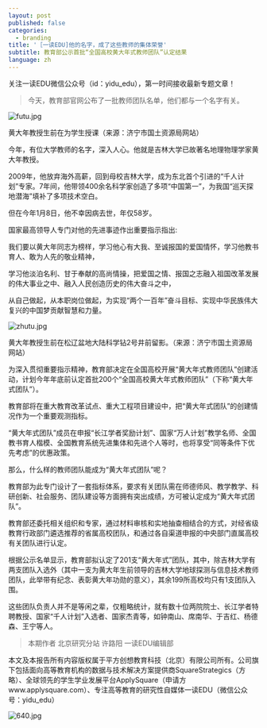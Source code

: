 ```yaml
---
layout: post
published: false
categories:
  - branding
title: '［一读EDU]他的名字，成了这些教师的集体荣誉'
subtitle: 教育部公示首批“全国高校黄大年式教师团队”认定结果
language: zh
---
```


关注一读EDU微信公众号（id：yidu_edu），第一时间接收最新专题文章！

> 今天，教育部官网公布了一批教师团队名单，他们都与一个名字有关。

![futu.jpg]({{site.baseurl}}/image/futu.jpg)


黄大年教授生前在为学生授课（来源：济宁市国土资源局网站）

今年，有位大学教师的名字，深入人心。他就是吉林大学已故著名地理物理学家黄大年教授。

2009年，他放弃海外高薪，回到母校吉林大学，成为东北首个引进的“千人计划”专家。7年间，他带领400余名科学家创造了多项“中国第一”，为我国“巡天探地潜海”填补了多项技术空白。

但在今年1月8日，他不幸因病去世，年仅58岁。

国家最高领导人专门对他的先进事迹作出重要指示指出:

我们要以黄大年同志为榜样，学习他心有大我、至诚报国的爱国情怀，学习他教书育人、敢为人先的敬业精神，

学习他淡泊名利、甘于奉献的高尚情操，把爱国之情、报国之志融入祖国改革发展的伟大事业之中、融入人民创造历史的伟大奋斗之中，

从自己做起，从本职岗位做起，为实现“两个一百年”奋斗目标、实现中华民族伟大复兴的中国梦贡献智慧和力量。

![zhutu.jpg]({{site.baseurl}}/image/zhutu.jpg)


黄大年教授生前在松辽盆地大陆科学钻2号井前留影。（来源：济宁市国土资源局网站）

为深入贯彻重要指示精神，教育部决定在全国高校开展“黄大年式教师团队”创建活动，计划今年年底前认定首批200个“全国高校黄大年式教师团队”（下称“黄大年式团队”）。

教育部将在重大教育改革试点、重大工程项目建设中，把“黄大年式团队”的创建情况作为一个重要观测指标。

“黄大年式团队”成员在申报“长江学者奖励计划”、国家“万人计划”教学名师、全国教书育人楷模、全国教育系统先进集体和先进个人等时，也将享受“同等条件下优先考虑”的优惠政策。

那么，什么样的教师团队能成为“黄大年式团队”呢？

教育部为此专门设计了一套指标体系，要求有关团队需在师德师风、教学教学、科研创新、社会服务、团队建设等方面拥有突出成绩，方可被认定成为“黄大年式团队”。

教育部还委托相关组织和专家，通过材料审核和实地抽查相结合的方式，对经省级教育行政部门遴选推荐的省属高校团队，和通过各自渠道申报的中央部门直属高校有关团队进行认定。

根据公示名单显示，教育部拟认定了201支“黄大年式”团队，其中，除吉林大学有两支团队入选外（其中一支为黄大年生前领导的吉林大学地球探测与信息技术教师团队，此举带有纪念、表彰黄大年功勋的意义），其余199所高校均只有1支团队入围。

这些团队负责人并不是等闲之辈，仅粗略统计，就有数十位两院院士、长江学者特聘教授、国家“千人计划”入选者、国家杰青等，如钟南山、席南华、于吉红、杨德森、王宁等人。

> 本期作者
北京研究分站 许路阳
一读EDU编辑部

本文及本报告所有内容版权属于平方创想教育科技（北京）有限公司所有。公司旗下包括面向高等教育机构的数据与技术解决方案提供商SquareStrategics（方略）、全球领先的学生学业发展平台ApplySquare（申请方www.applysquare.com）、专注高等教育的研究性自媒体一读EDU（微信公众号：yidu_edu）


![640.jpg]({{site.baseurl}}/image/640.jpg)
